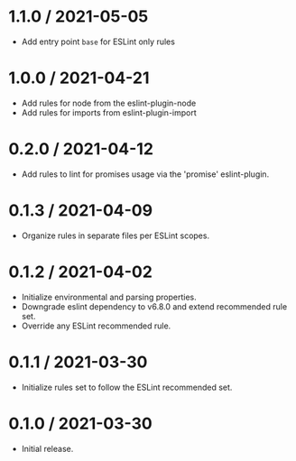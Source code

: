 1.1.0 / 2021-05-05
==================
  * Add entry point `base` for ESLint only rules

1.0.0 / 2021-04-21
==================
  * Add rules for node from the eslint-plugin-node
  * Add rules for imports from eslint-plugin-import


0.2.0 / 2021-04-12
==================
  * Add rules to lint for promises usage via the 'promise' eslint-plugin.

0.1.3 / 2021-04-09
==================
  * Organize rules in separate files per ESLint scopes.

0.1.2 / 2021-04-02
==================
  * Initialize environmental and parsing properties.
  * Downgrade eslint dependency to v6.8.0 and extend recommended rule set.
  * Override any ESLint recommended rule.

0.1.1 / 2021-03-30
==================
  * Initialize rules set to follow the ESLint recommended set.

0.1.0 / 2021-03-30
==================
  * Initial release.